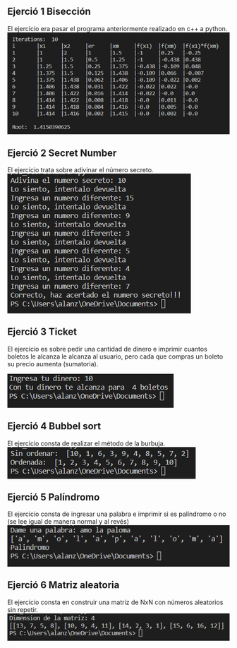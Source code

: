 ## Ejerció 1 Bisección
El ejercicio era pasar el programa anteriormente realizado en c++ a python.  
<img src="images/01.PNG" align="center"/>

## Ejerció 2 Secret Number
El ejercicio trata sobre adivinar el número secreto.  
<img src="images/02.PNG" align="center"/>

## Ejerció 3 Ticket
El ejercicio es sobre pedir una cantidad de dinero e imprimir cuantos boletos le alcanza le alcanza al usuario, pero cada que compras un boleto su precio aumenta (sumatoria).    

<img src="images/03.PNG" align="center"/>

## Ejerció 4 Bubbel sort
El ejercicio consta de realizar el método de la burbuja.  
<img src="images/04.PNG" align="center"/>

## Ejerció 5 Palíndromo
El ejercicio consta de ingresar una palabra e imprimir si es palíndromo o no (se lee igual de manera normal y al revés)
<img src="images/05.PNG" align="center"/>

## Ejerció 6 Matriz aleatoria
El ejercicio consta en construir una matriz de NxN con números aleatorios sin repetir.
<img src="images/06.PNG" align="center"/>
